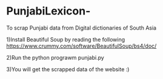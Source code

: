 # PunjabiLexicon-
To scrap Punjabi data from Digital dictionaries of South Asia 

1)Install Beautiful Soup by reading the following 
https://www.crummy.com/software/BeautifulSoup/bs4/doc/

2)Run the python prograwm punjabi.py 

3)You will get the scrapped data of the website :) 

